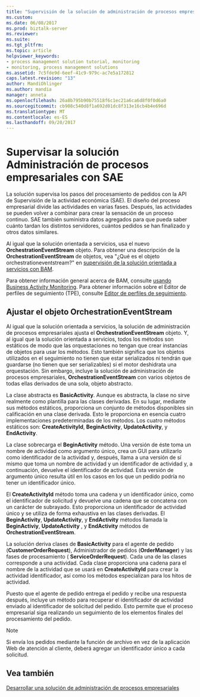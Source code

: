 ```yaml
---
title: "Supervisión de la solución de administración de procesos empresariales con SAE | Documentos de Microsoft"
ms.custom: 
ms.date: 06/08/2017
ms.prod: biztalk-server
ms.reviewer: 
ms.suite: 
ms.tgt_pltfrm: 
ms.topic: article
helpviewer_keywords:
- process management solution tutorial, monitoring
- monitoring, process management solutions
ms.assetid: 7c5fde9d-6eef-41c9-979c-ac7e5a172812
caps.latest.revision: "13"
author: MandiOhlinger
ms.author: mandia
manager: anneta
ms.openlocfilehash: 26a8b795b90b75518f6c1ec21a6ca6d8f0f0d6a0
ms.sourcegitcommit: cb908c540d8f1a692d01dc8f313e16cb4b4e696d
ms.translationtype: MT
ms.contentlocale: es-ES
ms.lasthandoff: 09/20/2017
---
```

# <a name="monitoring-the-business-process-management-solution-with-bam"></a>Supervisar la solución Administración de procesos empresariales con SAE
La solución supervisa los pasos del procesamiento de pedidos con la API de Supervisión de la actividad económica (SAE). El diseño del proceso empresarial divide las actividades en varias fases. Después, las actividades se pueden volver a combinar para crear la sensación de un proceso continuo. SAE también suministra datos agregados para que pueda saber cuánto tardan los distintos servidores, cuántos pedidos se han finalizado y otros datos similares.  
  
 Al igual que la solución orientada a servicios, usa el nuevo **OrchestrationEventStream** objeto. Para obtener una descripción de la **OrchestrationEventStream** de objetos, vea "¿Qué es el objeto orchestrationeventstream?" en [supervisión de la solución orientada a servicios con BAM](../core/monitoring-the-service-oriented-solution-with-bam.md).  
  
 Para obtener información general acerca de BAM, consulte [usando Business Activity Monitoring](../core/using-business-activity-monitoring.md). Para obtener información sobre el Editor de perfiles de seguimiento (TPE), consulte [Editor de perfiles de seguimiento](../core/tracking-profile-editor.md).  
  
## <a name="wrapping-the-orchestrationeventstream-object"></a>Ajustar el objeto OrchestrationEventStream  
 Al igual que la solución orientada a servicios, la solución de administración de procesos empresariales ajusta el **OrchestrationEventStream** objeto. Y, al igual que la solución orientada a servicios, todos los métodos son estáticos de modo que las orquestaciones no tengan que crear instancias de objetos para usar los métodos. Esto también significa que los objetos utilizados en el seguimiento no tienen que estar serializados ni tendrán que guardarse (no tienen que ser serializables) si el motor deshidrata una orquestación. Sin embargo, incluye la solución de administración de procesos empresariales, **OrchestrationEventStream** con varios objetos de todas ellas derivados de una sola, objeto abstracto.  
  
 La clase abstracta es **BasicActivity**. Aunque es abstracta, la clase no sirve realmente como plantilla para las clases derivadas. En su lugar, mediante sus métodos estáticos, proporciona un conjunto de métodos disponibles sin calificación en una clase derivada. Esto le proporciona en esencia cuatro implementaciones predeterminadas de los métodos. Los cuatro métodos estáticos son: **CreateActivityId**, **BeginActivity**, **UpdateActivity**, y **EndActivity**.  
  
 La clase sobrecarga el **BeginActivity** método. Una versión de éste toma un nombre de actividad como argumento único, crea un GUI para utilizarlo como identificador de la actividad y, después, llama a una versión de sí mismo que toma un nombre de actividad y un identificador de actividad y, a continuación, devuelve el identificador de actividad. Esta versión de argumento único resulta útil en los casos en los que un pedido podría no tener un identificador único.  
  
 El **CreateActivityId** método toma una cadena y un identificador único, como el identificador de solicitud y devuelve una cadena que se concatena con un carácter de subrayado. Esto proporciona un identificador de actividad único y se utiliza de forma exhaustiva en las clases derivadas. El **BeginActivity**, **UpdateActivity**, y **EndActivity** métodos llamada la **BeginActiviy**, **UpdateActivity** , y **EndActivity** métodos de **OrchestrationEventStream**.  
  
 La solución deriva clases de **BasicActivity** para el agente de pedido (**CustomerOrderRequest**), Administrador de pedidos (**OrderManager**) y las fases de procesamiento ( **ServiceOrderRequest**). Cada una de las clases corresponde a una actividad. Cada clase proporciona una cadena para el nombre de la actividad que se usará en **CreateActivityId** para crear la actividad identificador, así como los métodos especializan para los hitos de actividad.  
  
 Puesto que el agente de pedido entrega el pedido y recibe una respuesta después, incluye un método para recuperar el identificador de actividad enviado al identificador de solicitud del pedido. Esto permite que el proceso empresarial siga realizando un seguimiento de los elementos finales del procesamiento del pedido.  
  
> [!NOTE]
>  Si envía los pedidos mediante la función de archivo en vez de la aplicación Web de atención al cliente, deberá agregar un identificador único a cada solicitud.  
  
## <a name="see-also"></a>Vea también  
 [Desarrollar una solución de administración de procesos empresariales](../core/developing-a-business-process-management-solution.md)